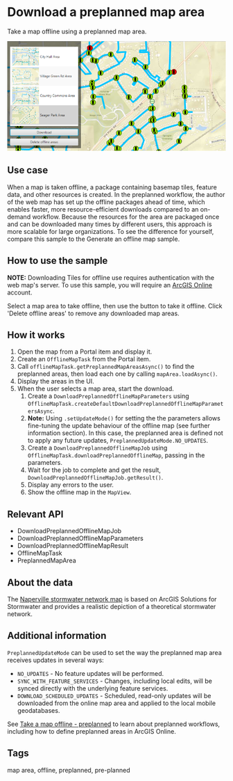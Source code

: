 # Download a preplanned map area

Take a map offline using a preplanned map area.

![Download Preplanned Map Sample](DownloadPreplannedMap.png)

## Use case

When a map is taken offline, a package containing basemap tiles, feature data, and other resources is created. In the preplanned workflow, the author of the web map has set up the offline packages ahead of time, which enables faster, more resource-efficient downloads compared to an on-demand workflow. Because the resources for the area are packaged once and can be downloaded many times by different users, this approach is more scalable for large organizations. To see the difference for yourself, compare this sample to the Generate an offline map sample.

## How to use the sample

**NOTE:** Downloading Tiles for offline use requires authentication with the web map's server. To use this sample, you will require an [ArcGIS Online](www.arcgis.com) account. 

Select a map area to take offline, then use the button to take it offline. Click 'Delete offline areas' to remove any downloaded map areas.

## How it works

1. Open the map from a Portal item and display it.
2. Create an `OfflineMapTask` from the Portal item.
3. Call `offlineMapTask.getPreplannedMapAreasAsync()` to find the preplanned areas, then load each one by calling `mapArea.loadAsync()`.
4. Display the areas in the UI.
5. When the user selects a map area, start the download.
    1. Create a `DownloadPreplannedOfflineMapParameters` using `OfflineMapTask.createDefaultDownloadPreplannedOfflineMapParametersAsync`.
    2. **Note:** Using `.setUpdateMode()` for setting the the parameters allows fine-tuning the update behaviour of the offline map (see further information section). In this case, the preplanned area is defined not to apply any future updates, `PreplannedUpdateMode.NO_UPDATES`.
    3. Create a `DownloadPreplannedOfflineMapJob` using `OfflineMapTask.downloadPreplannedOfflineMap`, passing in the parameters.
    4. Wait for the job to complete and get the result, `DownloadPreplannedOfflineMapJob.getResult()`.
    5. Display any errors to the user.
    6. Show the offline map in the `MapView`.

## Relevant API

* DownloadPreplannedOfflineMapJob
* DownloadPreplannedOfflineMapParameters
* DownloadPreplannedOfflineMapResult
* OfflineMapTask
* PreplannedMapArea

## About the data

The [Naperville stormwater network map](https://arcgisruntime.maps.arcgis.com/home/item.html?id=acc027394bc84c2fb04d1ed317aac674) is based on ArcGIS Solutions for Stormwater and provides a realistic depiction of a theoretical stormwater network.

## Additional information

`PreplannedUpdateMode` can be used to set the way the preplanned map area receives updates in several ways:
  * `NO_UPDATES` - No feature updates will be performed.
  * `SYNC_WITH_FEATURE_SERVICES` - Changes, including local edits, will be synced directly with the underlying feature services.
  * `DOWNLOAD_SCHEDULED_UPDATES` - Scheduled, read-only updates will be downloaded from the online map area and applied to the local mobile geodatabases.
 
See [Take a map offline - preplanned](https://developers.arcgis.com/net/latest/wpf/guide/take-map-offline-preplanned.htm) to learn about preplanned workflows, including how to define preplanned areas in ArcGIS Online.

## Tags

map area, offline, preplanned, pre-planned